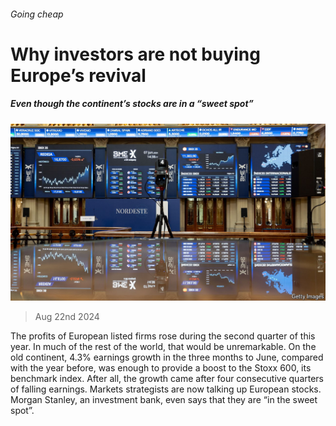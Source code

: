 ###### Going cheap

# Why investors are not buying Europe’s revival 

##### Even though the continent’s stocks are in a “sweet spot” 

![image](images/20240824_FNP505.jpg) 

> Aug 22nd 2024 

The profits of European listed firms rose during the second quarter of this year. In much of the rest of the world, that would be unremarkable. On the old continent, 4.3% earnings growth in the three months to June, compared with the year before, was enough to provide a boost to the Stoxx 600, its benchmark index. After all, the growth came after four consecutive quarters of falling earnings. Markets strategists are now talking up European stocks. Morgan Stanley, an investment bank, even says that they are “in the sweet spot”. 

